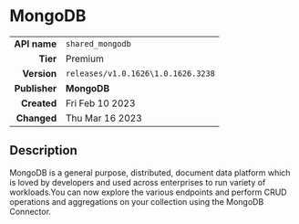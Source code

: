 # MongoDB
| | |
|-:|-|
|**API name**|`shared_mongodb`|
|**Tier**|Premium|
|**Version**|`releases/v1.0.1626\1.0.1626.3238`|
|**Publisher**|**MongoDB**|
|**Created**|Fri Feb 10 2023|
|**Changed**|Thu Mar 16 2023|

## Description
MongoDB is a general purpose, distributed, document data platform which is loved by developers and used across enterprises to run variety of workloads.You can now explore the various endpoints and perform CRUD operations and aggregations on your collection using the MongoDB Connector.

